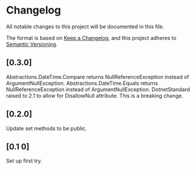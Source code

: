 ﻿# Changelog
All notable changes to this project will be documented in this file.

The format is based on [Keep a Changelog](https://keepachangelog.com/en/1.0.0/),
and this project adheres to [Semantic Versioning](https://semver.org/spec/v2.0.0.html).

## [0.3.0]
Abstractions.DateTime.Compare returns NullReferenceException instead of ArgumentNullException.
Abstractions.DateTime.Equals returns NullReferenceException instead of ArgumentNullException.
DotnetStandard raised to 2.1 to allow for DisallowNull attribute.
This is a breaking change.

## [0.2.0]
Update set methods to be public.

## [0.1 0]
Set up first try.
